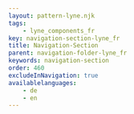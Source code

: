 ```yaml
---
layout: pattern-lyne.njk
tags: 
    - lyne_components_fr
key: navigation-section-lyne_fr
title: Navigation-Section
parent: navigation-folder-lyne_fr
keywords: navigation-section
order: 460
excludeInNavigation: true
availablelanguages: 
    - de
    - en
---
```

